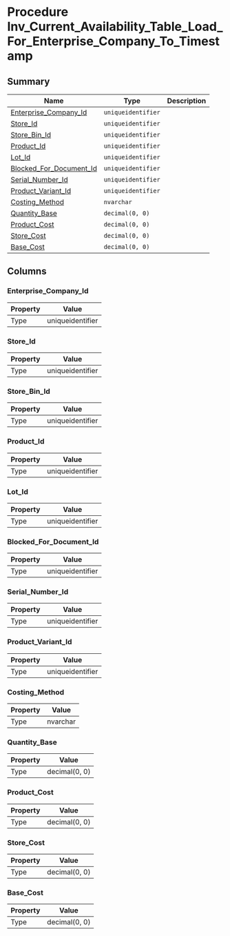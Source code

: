 # Procedure Inv_Current_Availability_Table_Load_For_Enterprise_Company_To_Timestamp


## Summary

| Name | Type | Description |
| - | - | --- |
|[Enterprise_Company_Id](#enterprise_company_id)|`uniqueidentifier` ||
|[Store_Id](#store_id)|`uniqueidentifier` ||
|[Store_Bin_Id](#store_bin_id)|`uniqueidentifier` ||
|[Product_Id](#product_id)|`uniqueidentifier` ||
|[Lot_Id](#lot_id)|`uniqueidentifier` ||
|[Blocked_For_Document_Id](#blocked_for_document_id)|`uniqueidentifier` ||
|[Serial_Number_Id](#serial_number_id)|`uniqueidentifier` ||
|[Product_Variant_Id](#product_variant_id)|`uniqueidentifier` ||
|[Costing_Method](#costing_method)|`nvarchar` ||
|[Quantity_Base](#quantity_base)|`decimal(0, 0)` ||
|[Product_Cost](#product_cost)|`decimal(0, 0)` ||
|[Store_Cost](#store_cost)|`decimal(0, 0)` ||
|[Base_Cost](#base_cost)|`decimal(0, 0)` ||

## Columns

### Enterprise_Company_Id

| Property | Value |
| - | - |
|Type|uniqueidentifier|

### Store_Id

| Property | Value |
| - | - |
|Type|uniqueidentifier|

### Store_Bin_Id

| Property | Value |
| - | - |
|Type|uniqueidentifier|

### Product_Id

| Property | Value |
| - | - |
|Type|uniqueidentifier|

### Lot_Id

| Property | Value |
| - | - |
|Type|uniqueidentifier|

### Blocked_For_Document_Id

| Property | Value |
| - | - |
|Type|uniqueidentifier|

### Serial_Number_Id

| Property | Value |
| - | - |
|Type|uniqueidentifier|

### Product_Variant_Id

| Property | Value |
| - | - |
|Type|uniqueidentifier|

### Costing_Method

| Property | Value |
| - | - |
|Type|nvarchar|

### Quantity_Base

| Property | Value |
| - | - |
|Type|decimal(0, 0)|

### Product_Cost

| Property | Value |
| - | - |
|Type|decimal(0, 0)|

### Store_Cost

| Property | Value |
| - | - |
|Type|decimal(0, 0)|

### Base_Cost

| Property | Value |
| - | - |
|Type|decimal(0, 0)|


